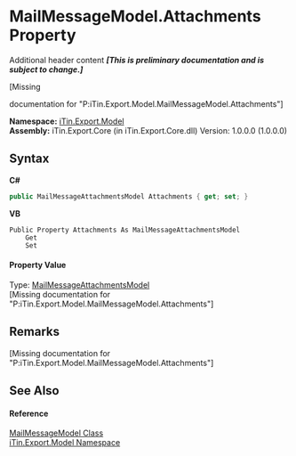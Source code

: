 # MailMessageModel.Attachments Property 
Additional header content _**\[This is preliminary documentation and is subject to change.\]**_

\[Missing <summary> documentation for "P:iTin.Export.Model.MailMessageModel.Attachments"\]

**Namespace:**&nbsp;<a href="ef57ffcc-e95e-b212-5a46-9aa6f5a3511f">iTin.Export.Model</a><br />**Assembly:**&nbsp;iTin.Export.Core (in iTin.Export.Core.dll) Version: 1.0.0.0 (1.0.0.0)

## Syntax

**C#**<br />
``` C#
public MailMessageAttachmentsModel Attachments { get; set; }
```

**VB**<br />
``` VB
Public Property Attachments As MailMessageAttachmentsModel
	Get
	Set
```


#### Property Value
Type: <a href="e2fa085d-a996-60d4-2884-55a3261aa6a9">MailMessageAttachmentsModel</a><br />\[Missing <value> documentation for "P:iTin.Export.Model.MailMessageModel.Attachments"\]

## Remarks
\[Missing <remarks> documentation for "P:iTin.Export.Model.MailMessageModel.Attachments"\]

## See Also


#### Reference
<a href="cadecb15-810c-f89c-f934-b20d7baf91b4">MailMessageModel Class</a><br /><a href="ef57ffcc-e95e-b212-5a46-9aa6f5a3511f">iTin.Export.Model Namespace</a><br />
